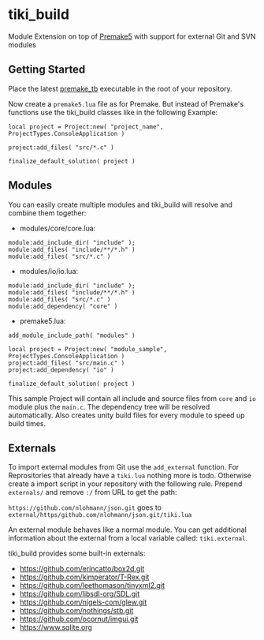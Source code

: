 # tiki_build
Module Extension on top of [Premake5](https://premake.github.io/) with support for external Git and SVN modules

## Getting Started

Place the latest [premake_tb](https://github.com/IreNox/tiki_build/releases/latest/) executable in the root of your repository.

Now create a `premake5.lua` file as for Premake. But instead of Premake's functions use the tiki_build classes like in the following Example:
```
local project = Project:new( "project_name", ProjectTypes.ConsoleApplication )

project:add_files( "src/*.c" )

finalize_default_solution( project )
```

## Modules

You can easily create multiple modules and tiki_build will resolve and combine them together:

- modules/core/core.lua:
```
module:add_include_dir( "include" );
module:add_files( "include/**/*.h" )
module:add_files( "src/*.c" )
```

- modules/io/io.lua:
```
module:add_include_dir( "include" );
module:add_files( "include/**/*.h" )
module:add_files( "src/*.c" )
module:add_dependency( "core" )
```

- premake5.lua:
```
add_module_include_path( "modules" )

local project = Project:new( "module_sample", ProjectTypes.ConsoleApplication )
project:add_files( "src/main.c" )
project:add_dependency( "io" )

finalize_default_solution( project )
```

This sample Project will contain all include and source files from `core` and `io` module plus the `main.c`. The dependency tree will be resolved automatically. Also creates unity build files for every module to speed up build times.

## Externals

To import external modules from Git use the `add_external` function. For Reprositories that already have a `tiki.lua` nothing more is todo. Otherwise create a import script in your repository with the following rule. Prepend `externals/` and remove `:/` from URL to get the path:

`https://github.com/nlohmann/json.git` goes to `external/https/github.com/nlohmann/json.git/tiki.lua`

An external module behaves like a normal module. You can get additional information about the external from a local variable called: `tiki.external`.

tiki_build provides some built-in externals:
- https://github.com/erincatto/box2d.git
- https://github.com/kimperator/T-Rex.git
- https://github.com/leethomason/tinyxml2.git
- https://github.com/libsdl-org/SDL.git
- https://github.com/nigels-com/glew.git
- https://github.com/nothings/stb.git
- https://github.com/ocornut/imgui.git
- https://www.sqlite.org
